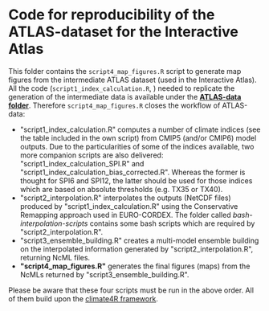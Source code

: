 # Code for reproducibility of the ATLAS-dataset for the Interactive Atlas

This folder contains the `script4_map_figures.R` script to generate map figures from the intermediate ATLAS dataset (used in the Interactive Atlas). All the code (`script1_index_calculation.R`, ) needed to replicate the generation of the intermediate data is available under the [**ATLAS-data folder**](https://github.com/SantanderMetGroup/ATLAS/tree/mai-devel/scripts/ATLAS-data). Therefore `script4_map_figures.R` closes the workflow of ATLAS-data:

* "script1_index_calculation.R" computes a number of climate indices (see the table included in the own script) from CMIP5 (and/or CMIP6) model outputs. Due to the particularities of some of the indices available, two more companion scripts are also delivered: "script1_index_calculation_SPI.R" and "script1_index_calculation_bias_corrected.R". Whereas the former is thought for SPI6 and SPI12, the latter should be used for those indices which are based on absolute thresholds (e.g. TX35 or TX40).
* "script2_interpolation.R" interpolates the outputs (NetCDF files) produced by "script1_index_calculation.R" using the Conservative Remapping approach used in EURO-CORDEX. The folder called *bash-interpolation-scripts* contains some bash scripts which are required by "script2_interpolation.R".
* "script3_ensemble_building.R" creates a multi-model ensemble building on the interpolated information generated by "script2_interpolation.R", returning NcML files.
* **"script4_map_figures.R"** generates the final figures (maps) from the NcMLs returned by "script3_ensemble_building.R".

Please be aware that these four scripts must be run in the above order. All of them build upon the [climate4R framework](https://github.com/SantanderMetGroup/climate4R).
